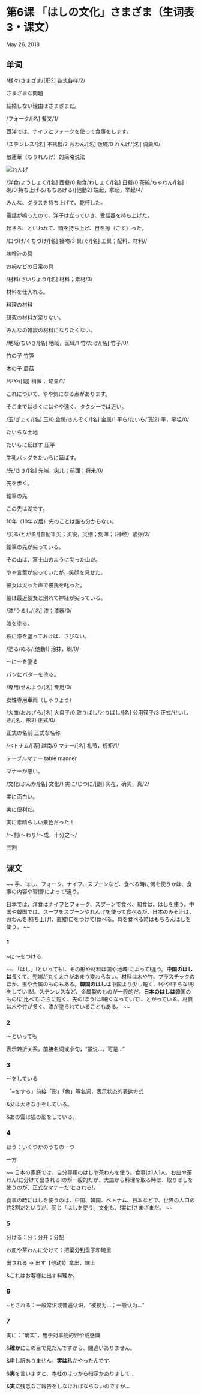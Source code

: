 # 第6课 「はしの文化」さまざま（生词表3・课文）
May 26, 2018

## 单词
/様々/さまざま/[形2] 各式各样/2/

さまざまな問題

結婚しない理由はさまざまだ。

/フォーク/[名] 餐叉/1/

西洋では、ナイフとフォークを使って食事をします。

/ステンレス/[名] 不锈钢/2
おわん/[名] 饭碗/0
れんげ/[名] 调羹/0/

散蓮華（ちりれんげ）的简略说法

![れんげ](@path/2-2-3-1.png)

/洋食/ようしょく/[名] 西餐/0
和食/わしょく/[名] 日餐/0
茶碗/ちゃわん/[名] 碗/0
持ち上げる/もちあげる/[他動2] 端起，拿起，举起/4/

みんな、グラスを持ち上げて、乾杯した。

電話が鳴ったので、洋子は立っていき、受話器を持ち上げた。

起きろ、といわれて、頭を持ち上げ、目を擦（こす）った。

/口づけ/くちづけ/[名] 接吻/3
具/ぐ/[名] 工具；配料、材料//

味噌汁の具

お椀などの日常の具

/材料/ざいりょう/[名] 材料；素材/3/

材料を仕入れる。

料理の材料

研究の材料が足りない。

みんなの雑談の材料になりたくない。

/地域/ちいき/[名] 地域，区域/1
竹/たけ/[名] 竹子/0/

竹の子 竹笋

木の子 蘑菇

/やや/[副] 稍微 ，略显/1/

これについて、やや気になる点があります。

そこまでは歩くにはやや遠く、タクシーでは近い。

/玉/ぎょく/[名] 玉/0
金属/きんぞく/[名] 金属/1
平ら/たいら/[形2] 平，平坦/0/

たいらな土地

たいらに延ばす 压平

牛乳バッグをたいらに延ばす。

/先/さき/[名] 先端，尖儿；前面；将来/0/

先を歩く。

鉛筆の先

この先は湖です。

10年（10年以后）先のことは誰も分からない。

/尖る/とがる/[自動1] 尖；尖锐，尖细；刻薄；（神经）紧张/2/

鉛筆の先が尖っている。

その山は、富士山のように尖った山だ。

やや言葉が尖っていたが、笑顔を見せた。

彼女は尖った声で彼氏を叱った。

彼は最近彼女と別れて神経が尖っている。

/漆/うるし/[名] 漆；漆器/0/

漆を塗る。

鉄に漆を塗っておけば、さびない。

/塗る/ぬる/[他動1] 涂抹，刷/0/

～に～を塗る

パンにバターを塗る。

/専用/せんよう/[名] 专用/0/

女性専用車両（しゃりょう）

/大皿/おおざら/[名] 大盘子/0
取りばし/とりばし/[名] 公用筷子/3
正式/せいしき/[名、形2] 正式/0/

正式の名前 正式な名称
 
/ベトナム/[専] 越南/0
マナー/[名] 礼节，规矩/1/

テーブルマナー table manner

マナーが悪い。

/文化/ぶんか/[名] 文化/1
実に/じつに/[副] 实在，确实，真/2/

実に面白い。

実に便利だ。

実に素晴らしい景色だった！

/～割/～わり/～成，十分之～/

三割

## 课文
~~
手、はし、フォーク、ナイフ、スプーンなど、食べる時に何を使うかは、食事の内容や習慣!によって!違う。

日本では、洋食はナイフとフォーク、スプーンで食べ、和食は、はしを使う。中国や韓国では、スープをスプーンやれんげを使って食べるが、日本のみそ汁は、おわんを!持ち上げ!、直接!口をつけて!食べる。具を食べる時はもちろんはしを使う。
~~

### 1
~に～をつける

~~
「はし」!といっても!、その形や材料は国や地域!によって!違う。**中国のはしは**長くて、先端が丸く太さがあまり変わらない。材料は木や竹、プラスチックのほか、玉や金属のものもある。**韓国のはしは**中国より少し短く、!やや!平らな!形をしている!。ステンレスなど、金属製のものが一般的だ。**日本のはしは**韓国のもの!に比べて!さらに短く、先の!ほう!は!細くなっていて!、とがっている。材質は木や竹が多く、漆が塗られていることもある。
~~

### 2
～といっても

表示转折关系，前接名词或小句，“虽说…，可是…”

### 3
～をしている

「~をする」前接「形」「色」等名词，表示状态的表达方式

&父は大きな手をしている。

&あの雲は猫の形をしている。

### 4
ほう：いくつかのうちの一つ

一方

~~
日本の家庭では、自分専用のはしや茶わんを使う。食事は1人1人、お皿や茶わん!に分けて出される!のが一般的だが、大皿から料理を取る時は、取りばしを使うのが、正式なマナーだ!とされる!。　

食事の時にはしを使うのは、中国、韓国、ベトナム、日本などで、世界の人口の約3割だというが、同じ「はしを使う」文化も、!実に!さまざまだ。 
~~

### 5
分ける：分；分开；分配

お皿や茶わんに分けて：把菜分到盘子和碗里

出される → 出す【他动1】拿出，端上

&これはお客様に出す料理か。 

### 6
~とされる：一般常识或普遍认识，“被视为…；一般认为…“

### 7
実に：“确实”，用于对事物的评价或感慨

&**確か**にこの目で見たんですから、間違いありません。

&申し訳ありません。**実は**私かやったんです。

&**実**を言いますと、本社のほっから指示かありまして...

&**実に**残念なご報告をしなければならないのですが...
